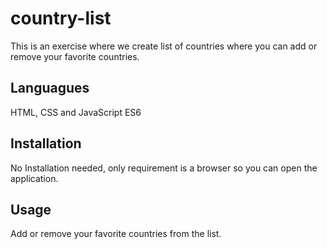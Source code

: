 # country-list
This is an exercise where we create list of countries where you can add or remove your favorite countries. 

## Languagues
HTML, CSS and JavaScript ES6

## Installation
No Installation needed, only requirement is a browser so you can open the application.

## Usage
Add or remove your favorite countries from the list.

